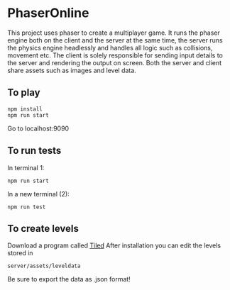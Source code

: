 # PhaserOnline

This project uses phaser to create a multiplayer game.
It runs the phaser engine both on the client and the server at the same time, the server runs the physics engine headlessly and handles all logic such as collisions, movement etc.
The client is solely responsible for sending input details to the server and rendering the output on screen.
Both the server and client share assets such as images and level data.

## To play

```
npm install
npm run start
```

Go to localhost:9090

## To run tests

In terminal 1:
```
npm run start
```

In a new terminal (2):
```
npm run test
```

## To create levels

Download a program called [Tiled](https://www.mapeditor.org/)
After installation you can edit the levels stored in
```
server/assets/leveldata
```
Be sure to export the data as .json format!
